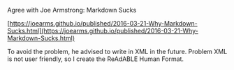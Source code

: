 Agree with Joe Armstrong: Markdown Sucks

[https://joearms.github.io/published/2016-03-21-Why-Markdown-Sucks.html](https://joearms.github.io/published/2016-03-21-Why-Markdown-Sucks.html)

To avoid the problem, he advised to write in XML in the future. Problem XML is not user friendly, so I create the ReAdABLE Human Format.

